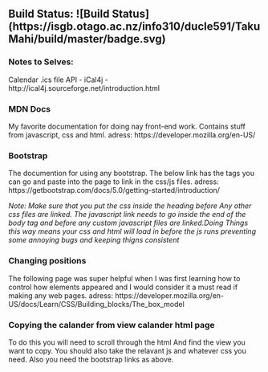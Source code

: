 <h2>Build Status: ![Build Status](https://isgb.otago.ac.nz/info310/ducle591/TakuMahi/build/master/badge.svg) </h2>


<h3>Notes to Selves:</h3>
Calendar .ics file API - iCal4j - http://ical4j.sourceforge.net/introduction.html



<h3> MDN Docs </h3>
My favorite documentation for doing nay front-end work.
Contains stuff from javascript, css and html.
adress: https://developer.mozilla.org/en-US/

<h3> Bootstrap </h3>
<p>The documention for using any bootstrap. The below link has
the tags you can go and paste into the page to link in the css/js files.
adress: https://getbootstrap.com/docs/5.0/getting-started/introduction/
<p><i>Note: Make sure that you put the css inside the heading before
Any other css files are linked. The javascript link needs to go inside the end
of the body tag and before any custom javascript files are linked.Doing 
Things this way means your css and html will load in before the js runs
preventing some annoying bugs and keeping thigns consistent</i></p>


<h3> Changing positions </h3>
<p> The following page was super helpful when I was first learning how to control
how elements appeared and I would consider it a must read if making any web pages.
adress: https://developer.mozilla.org/en-US/docs/Learn/CSS/Building_blocks/The_box_model
</p>


<h3> Copying the calander from view calander html page </h3>
<p> To do this you will need to scroll through the html And find the view you want to copy.
 You should also take the relavant js and whatever css you need. Also you need the bootstrap 
 links as above.</p>
